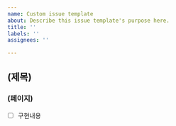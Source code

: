 ```yaml
---
name: Custom issue template
about: Describe this issue template's purpose here.
title: ''
labels: ''
assignees: ''

---
```


## (제목)
### (페이지)
-[ ] 구현내용
